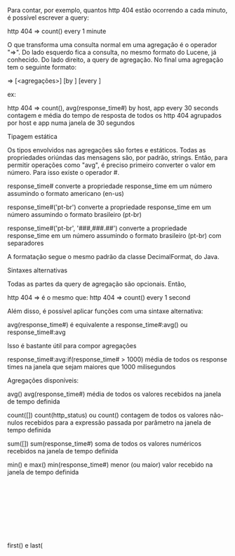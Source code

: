 Para contar, por exemplo, quantos http 404 estão ocorrendo a cada minuto, é possível escrever a query:

http 404 => count() every 1 minute

O que transforma uma consulta normal em uma agregação é o operador "=>". Do lado esquerdo fica a consulta, no mesmo formato do Lucene, já conhecido. Do lado direito, a query de agregação. No final uma agregação tem o seguinte formato:

<query> => [<agregações>] [by <agrupamentos>] [every <janela>]

ex: 

http 404 => count(), avg(response_time#) by host, app every 30 seconds
contagem e média do tempo de resposta de todos os http 404 agrupados por host e app numa janela de 30 segundos

Tipagem estática

Os tipos envolvidos nas agregações são fortes e estáticos. Todas as propriedades oriúndas das mensagens são, por padrão, strings. Então, para permitir operações como "avg", é preciso primeiro converter o valor em número. Para isso existe o operador #.

response_time# 
converte a propriedade response_time em um número assumindo o formato americano (en-us)

response_time#('pt-br')
converte a propriedade response_time em um número assumindo o formato brasileiro (pt-br)

response_time#('pt-br', '###,###.##')
converte a propriedade response_time em um número assumindo o formato brasileiro (pt-br) com separadores

A formatação segue o mesmo padrão da classe DecimalFormat, do Java.

Sintaxes alternativas

Todas as partes da query de agregação são opcionais. Então,

http 404 =>
é o mesmo que:
http 404 => count() every 1 second

Além disso, é possível aplicar funções com uma sintaxe alternativa:

avg(response_time#) 
é equivalente a
response_time#:avg()
ou
response_time#:avg

Isso é bastante útil para compor agregações

response_time#:avg:if(response_time# > 1000)
média de todos os response times na janela que sejam maiores que 1000 milisegundos

Agregações disponíveis:

avg(<number>)
avg(response_time#)
média de todos os valores recebidos na janela de tempo definida

count([<object>])
count(http_status) ou count()
contagem de todos os valores não-nulos recebidos para a expressão passada por parâmetro na janela de tempo definida

sum([<number>])
sum(response_time#)
soma de todos os valores numéricos recebidos na janela de tempo definida

min(<comparable>) e max(<comparable>)
min(response_time#)
menor (ou maior) valor recebido na janela de tempo definida

first(<object>) e last(<object>)
min(response_time#)
primeiro (ou último) valor recebido na janela de tempo definida (comparado utilizando o id da mensagem de log, para ser distribuído)

stdev(<number>)
stdev(response_time#)
desvio padrão de todos os valores recebidos na janela de tempo definida

if(<aggregation>, <condition>)
avg(response_time#):if(response_time# > 1000)
modificador que somente agrega um valor se a condição for verdadeira

overlast(<aggregation>, <number literal>)
avg(response_time#):overlast(5) 
modificador que agrega os resultados das últimas janelas

avglast(<numeric aggregation>, <number literal>)
count():avglast(5) 
modificador que efetua a média os resultados das últimas janelas

Operadores e funções disponíveis:

Operadores aritiméticos: 
+; - (subtração e negação); *; / (divisão float); // (divisão inteira); % (mod)

Operadores de comparação: 
==; !=; >; <; >=; <=

Operadores lógicos, 
&, && ou "and"; 
|, || ou "or"; 
^ ou xor; 
! ou not
reponse_time# > 1000 and (host == 'aaa' || host == 'bbb')

Operador de coalescência de nulos:
<expressão> ?? <valor se for expressão for nula>
http_status ?? "000"

Operador de coerção numérica
<string>#([<locale>[, <format>]])
response_time#('pt-br', '###,###.00')

Função de formatação como bytes
<number>:bytes([<precision>])
@size:avg:bytes(3) 
tamanho médio da mensagem formatado como bytes com 3 casas decimais. Assim, 123456 é formatado como "120.562 KB"

Propriedades

Todas as propriedades das mensagens de log estão disponíveis para serem consumidas pela agregação. As propriedades no lognit são multivaloradas, por isso, é possível prover um índice para acessar um valor específico de uma propriedade.

tag
acessa o primeiro valor da propriedade "tag". O mesmo que tag[0]

text[4]
acessa o quinto valor da propriedade "text". Usa a mesma semântica de split que as propriedades indexadas nos log groups:

127.0.0.1 - frank [10/Oct/2000:13:55:36 -0700] "GET /apache/pb.gif HTTP/1.0" 200 2326

é separado como: 
0: 127.0.0.1
1: frank
2: 10/Oct/2000:13:55:36
3: 0700
4: GET
5: apache/pb.gif
6: HTTP/1.0
7: 200
8: 2326

Além das propriedades normais, propriedades especiais são providas para serem acessadas. Elas são prefixadas com "@". Por exemplo

@size
acessa o tamanho (em bytes) da mensagem, este valor já é numérico e pode ser usado em agregações como
@size:avg

@node
acessa o hostname do nó do cluster que processou a mensagem, permite agregações como

* => count(), @size:sum:bytes by @node
retorna o número de mensagens e bytes processador por nó do cluster a cada segundo
